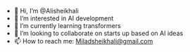 - 👋 Hi, I’m @Alisheikhali
- 👀 I’m interested in AI development  
- 🌱 I’m currently learning transformers 
- 💞️ I’m looking to collaborate on starts up based on AI ideas 
- 📫 How to reach me: Miladsheikhali@gmail.com  


<!---
Alisheikhalii/Alisheikhalii is a ✨ special ✨ repository because its `README.md` (this file) appears on your GitHub profile.
You can click the Preview link to take a look at your changes.
--->
